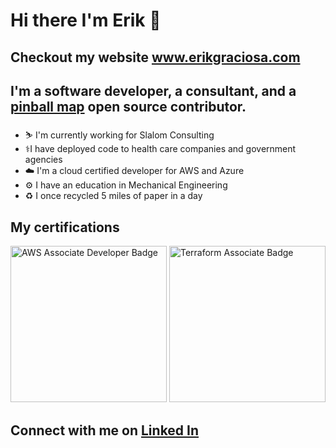 # Hi there I'm Erik 👋

## Checkout my website www.erikgraciosa.com
## I'm a software developer, a consultant, and a [pinball map](https://github.com/pinballmap/pbm-react) open source contributor.

- ⛷ I'm currently working for Slalom Consulting
- ⚕️I have deployed code to health care companies and government agencies
- ☁️ I'm a cloud certified developer for AWS and Azure
- ⚙️ I have an education in Mechanical Engineering
- ♻️ I once recycled 5 miles of paper in a day

## My certifications
<a href="https://www.credly.com/badges/2f9dbcb4-86a1-4ea8-a35b-c10b72f84fec"><img src="https://images.credly.com/size/110x110/images/b9feab85-1a43-4f6c-99a5-631b88d5461b/image.png" width="250" height="250" alt="AWS Associate Developer Badge"><a/>
<a href="https://www.credly.com/badges/6004d179-89d7-4426-907d-f7d017b9c8ae/public_url"><img src="https://www.datocms-assets.com/2885/1645553469-hcta0-badge.png" width="250" height="250" alt="Terraform Associate Badge"><a/>

## Connect with me on [Linked In](https://www.linkedin.com/in/erikgraciosa/)

<!--
**ErikGraciosa/ErikGraciosa** is a ✨ _special_ ✨ repository because its `README.md` (this file) appears on your GitHub profile.

Here are some ideas to get you started:

- 🔭 I’m currently working on ...
- 🌱 I’m currently learning ...
- 👯 I’m looking to collaborate on ...
- 🤔 I’m looking for help with ...
- 💬 Ask me about ...
- 📫 How to reach me: ...
- 😄 Pronouns: ...
- ⚡ Fun fact: ...
-->
